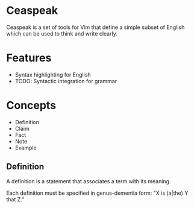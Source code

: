 

# Ceaspeak

Ceaspeak is a set of tools for Vim that define a simple subset of English which can be used to think and write clearly.

# Features

- Syntax highlighting for English
- TODO: Syntactic integration for grammar

# Concepts

- Definition
- Claim
- Fact
- Note
- Example

## Definition

A definition is a statement that associates a term with its meaning.

Each definition must be specified in genus-dementia form: "X is (a|the) Y that Z."
